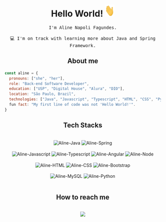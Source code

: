 <h1 align="center"> Hello World! <img src="https://raw.githubusercontent.com/ABSphreak/ABSphreak/master/gifs/Hi.gif" width="30px" height="40px"></h1>
<p align="center">
  <samp>
I'm Aline Napoli Fagundes. 
  <br> <br>
💻 I'm on track with learning more about Java and Spring Framework.
  </samp>
<br>
  
<h2 align="center"> About me </h2>

```javascript
const aline = {
  pronouns: ["she", "her"],
  role: "Back-end Software Developer",
  education: ["USP", "Digital House", "Alura", "DIO"],
  location: "São Paulo, Brazil",
  technologies: ["Java", "Javascript", "Typescript", "HTML", "CSS", "Python", "SQL"],
  fun fact: "My first line of code was not 'Hello World!'".
}
```
 
<h2 align="center"> Tech Stacks </h2>
 <div align="center" style="display: inline_block"><br>
  <img align="center" alt="Aline-Java" src="https://img.shields.io/badge/Java-ED8B00?style=for-the-badge&logo=java&logoColor=white">
  <img align="center" alt="Aline-Spring" src="https://img.shields.io/badge/Spring-6DB33F?style=for-the-badge&logo=spring&logoColor=white">
  <br>
  <br>
  <img align="center" alt="Aline-Javascript" src="https://img.shields.io/badge/JavaScript-323330?style=for-the-badge&logo=javascript&logoColor=F7DF1E">
  <img align="center" alt="Aline-Typescript" src="https://img.shields.io/badge/TypeScript-007ACC?style=for-the-badge&logo=typescript&logoColor=white">
  <img align="center" alt="Aline-Angular" src="https://img.shields.io/badge/Angular-DD0031?style=for-the-badge&logo=angular&logoColor=white">
  <img align="center" alt="Aline-Node" src="https://img.shields.io/badge/Node.js-43853D?style=for-the-badge&logo=node.js&logoColor=white">
  <br>
  <br>
  <img align="center" alt="Aline-HTML" src="https://img.shields.io/badge/HTML-239120?style=for-the-badge&logo=html5&logoColor=white">
  <img align="center" alt="Aline-CSS" src="https://img.shields.io/badge/CSS-239120?&style=for-the-badge&logo=css3&logoColor=white">
  <img align="center" alt="Aline-Bootstrap" src="https://img.shields.io/badge/Bootstrap-563D7C?style=for-the-badge&logo=bootstrap&logoColor=white">
  <br>
  <br>
  <img align="center" alt="Aline-MySQL" src="https://img.shields.io/badge/MySQL-00000F?style=for-the-badge&logo=mysql&logoColor=white">
  <img align="center" alt="Aline-Python" src="https://img.shields.io/badge/Python-FFD43B?style=for-the-badge&logo=python&logoColor=blue">
</div>  
<br>
   
<h2 align="center"> How to reach me </h2>
<br>
<div align="center"> 
  <a align="center" href="https://www.linkedin.com/in/a-fagundes/" target="_blank"><img src="https://img.shields.io/badge/-LinkedIn-%230077B5?style=for-the-badge&logo=linkedin&logoColor=white" target="_blank"></a> 
</div>
<br>
